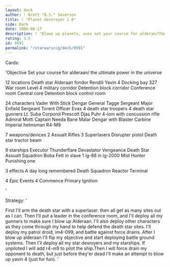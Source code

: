 ```yaml
---
layout: deck
author: ! Brett "B.S." Severson
title: ! "Planet destroyer 1 0"
side: Dark
date: 2000-08-17
description: ! "Blows up planets, uses set your course for alderan/the ultimate power in the universe objective. Has a powerful space fleet for high force drains."
rating: 3.5
id: 9591
permalink: "/starwarsccg/deck/9591"
---
```

Cards: 

'Objective
Set your course for alderaan/ the ultimate power in the universe

12 locations
Death star
Alderaan
fondor
Rendili
Yavin 4
Docking bay 327
War room
Level 4 military corridor
Detention block corridor
Conference room
Central core
Detention block control room

24 characters
Vader With Stick
Dengar
General Tagge
Sergeant Major Enfield
Sergeant Torent
Officer Evax
4 death star troopers
4 death star gunners
Lt. Suba
Corporol Prescott
Djas Puhr
4-lom with concussion rifle
Admiral Motti
Captain Needa
Bane Malar
Dengar with Blaster Carbine
Imperial helmsman
R4-M9

7 weapons/devices
2 Assualt Rifles
3 Superlasers
Disrupter pistol
Death star tractor beam

9 starships
Executor
Thunderflare
Devastator
Vengeance
Death Star Assualt Squadron
Boba Fett in slave 1
ig-88 in ig-2000
Mist Hunter
Punishing one

3 effects
A day long remembered
Death Squadron
Reactor Terminal

4 Epic Events
4 Commence Primary Ignition



'

Strategy: '

First I'll arm the death star with a superlaser. then all get as many sites out as I can. Then I'll put a leader in the conference room, and I'll deploy all my gunners to make sure I blow up Alderaan. I'll also deploy other characters as they come through my hand to help defend the death star sites. I'll deploy my patrol droid, im4-099, and battle against force drains. After I blow up alderaan I'll flip my objective and start deploying battle ground systems. Then I'll deploy all my star desroyers and my starships. If unpiloted I will add r4-m9 to pilot the ship.Then I will force drain my opponent to death, but just before they'er dead I'll make an attempt to blow up yavin 4 (just for fun). '
